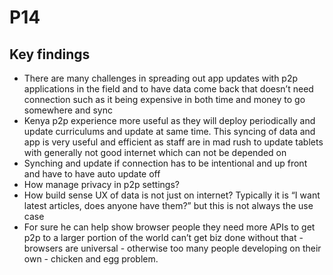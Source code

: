 # P14

## Key findings

* There are many challenges in spreading out app updates with p2p applications in the field and to have data come back that doesn’t need connection such as it being expensive in both time and money to go somewhere and sync
* Kenya p2p experience more useful as they will deploy periodically and update curriculums and update at same time. This syncing of data and app is very useful and efficient as staff are in mad rush to update tablets with generally not good internet which can not be depended on
* Synching and update if connection has to be intentional and up front and have to have auto update off
* How manage privacy in p2p settings?
* How build sense UX of data is not just on internet? Typically it is “I want latest articles, does anyone have them?” but this is not always the use case
* For sure he can help show browser people they need more APIs to get p2p to a larger portion of the world can’t get biz done without that - browsers are universal - otherwise too many people developing on their own - chicken and egg problem.


